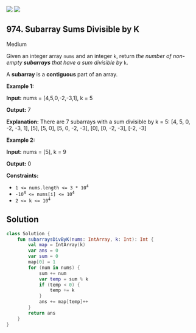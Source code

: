[![](https://img.shields.io/github/stars/javadev/LeetCode-in-Kotlin?label=Stars&style=flat-square)](https://github.com/javadev/LeetCode-in-Kotlin)
[![](https://img.shields.io/github/forks/javadev/LeetCode-in-Kotlin?label=Fork%20me%20on%20GitHub%20&style=flat-square)](https://github.com/javadev/LeetCode-in-Kotlin/fork)

## 974\. Subarray Sums Divisible by K

Medium

Given an integer array `nums` and an integer `k`, return _the number of non-empty **subarrays** that have a sum divisible by_ `k`.

A **subarray** is a **contiguous** part of an array.

**Example 1:**

**Input:** nums = [4,5,0,-2,-3,1], k = 5

**Output:** 7

**Explanation:** There are 7 subarrays with a sum divisible by k = 5: [4, 5, 0, -2, -3, 1], [5], [5, 0], [5, 0, -2, -3], [0], [0, -2, -3], [-2, -3]

**Example 2:**

**Input:** nums = [5], k = 9

**Output:** 0

**Constraints:**

*   <code>1 <= nums.length <= 3 * 10<sup>4</sup></code>
*   <code>-10<sup>4</sup> <= nums[i] <= 10<sup>4</sup></code>
*   <code>2 <= k <= 10<sup>4</sup></code>

## Solution

```kotlin
class Solution {
    fun subarraysDivByK(nums: IntArray, k: Int): Int {
        val map = IntArray(k)
        var ans = 0
        var sum = 0
        map[0] = 1
        for (num in nums) {
            sum += num
            var temp = sum % k
            if (temp < 0) {
                temp += k
            }
            ans += map[temp]++
        }
        return ans
    }
}
```